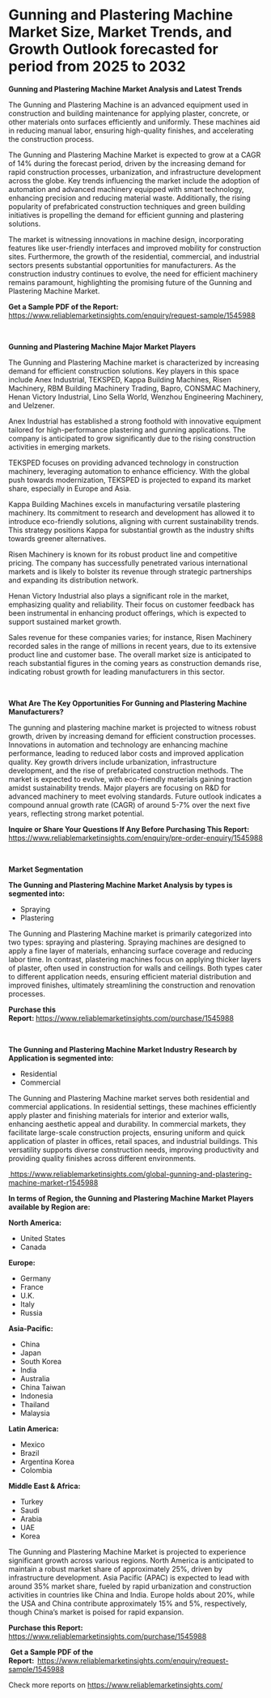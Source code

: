 <p><h1>Gunning and Plastering Machine Market Size, Market Trends, and Growth Outlook forecasted for period from 2025 to 2032</h1></p><p><strong>Gunning and Plastering Machine Market Analysis and Latest Trends</strong></p>
<p><p>The Gunning and Plastering Machine is an advanced equipment used in construction and building maintenance for applying plaster, concrete, or other materials onto surfaces efficiently and uniformly. These machines aid in reducing manual labor, ensuring high-quality finishes, and accelerating the construction process. </p><p>The Gunning and Plastering Machine Market is expected to grow at a CAGR of 14% during the forecast period, driven by the increasing demand for rapid construction processes, urbanization, and infrastructure development across the globe. Key trends influencing the market include the adoption of automation and advanced machinery equipped with smart technology, enhancing precision and reducing material waste. Additionally, the rising popularity of prefabricated construction techniques and green building initiatives is propelling the demand for efficient gunning and plastering solutions. </p><p>The market is witnessing innovations in machine design, incorporating features like user-friendly interfaces and improved mobility for construction sites. Furthermore, the growth of the residential, commercial, and industrial sectors presents substantial opportunities for manufacturers. As the construction industry continues to evolve, the need for efficient machinery remains paramount, highlighting the promising future of the Gunning and Plastering Machine Market.</p></p>
<p><strong>Get a Sample PDF of the Report:&nbsp;</strong> <a href="https://www.reliablemarketinsights.com/enquiry/request-sample/1545988?utm_campaign=2565&utm_medium=2&utm_source=Github&utm_content=ia&utm_term=27022025&utm_id=gunning-and-plastering-machine">https://www.reliablemarketinsights.com/enquiry/request-sample/1545988</a></p>
<p>&nbsp;</p>
<p><strong>Gunning and Plastering Machine Major Market Players</strong></p>
<p><p>The Gunning and Plastering Machine market is characterized by increasing demand for efficient construction solutions. Key players in this space include Anex Industrial, TEKSPED, Kappa Building Machines, Risen Machinery, RBM Building Machinery Trading, Bapro, CONSMAC Machinery, Henan Victory Industrial, Lino Sella World, Wenzhou Engineering Machinery, and Uelzener.</p><p>Anex Industrial has established a strong foothold with innovative equipment tailored for high-performance plastering and gunning applications. The company is anticipated to grow significantly due to the rising construction activities in emerging markets.</p><p>TEKSPED focuses on providing advanced technology in construction machinery, leveraging automation to enhance efficiency. With the global push towards modernization, TEKSPED is projected to expand its market share, especially in Europe and Asia.</p><p>Kappa Building Machines excels in manufacturing versatile plastering machinery. Its commitment to research and development has allowed it to introduce eco-friendly solutions, aligning with current sustainability trends. This strategy positions Kappa for substantial growth as the industry shifts towards greener alternatives.</p><p>Risen Machinery is known for its robust product line and competitive pricing. The company has successfully penetrated various international markets and is likely to bolster its revenue through strategic partnerships and expanding its distribution network.</p><p>Henan Victory Industrial also plays a significant role in the market, emphasizing quality and reliability. Their focus on customer feedback has been instrumental in enhancing product offerings, which is expected to support sustained market growth.</p><p>Sales revenue for these companies varies; for instance, Risen Machinery recorded sales in the range of millions in recent years, due to its extensive product line and customer base. The overall market size is anticipated to reach substantial figures in the coming years as construction demands rise, indicating robust growth for leading manufacturers in this sector.</p></p>
<p>&nbsp;</p>
<p><strong>What Are The Key Opportunities For Gunning and Plastering Machine Manufacturers?</strong></p>
<p><p>The gunning and plastering machine market is projected to witness robust growth, driven by increasing demand for efficient construction processes. Innovations in automation and technology are enhancing machine performance, leading to reduced labor costs and improved application quality. Key growth drivers include urbanization, infrastructure development, and the rise of prefabricated construction methods. The market is expected to evolve, with eco-friendly materials gaining traction amidst sustainability trends. Major players are focusing on R&D for advanced machinery to meet evolving standards. Future outlook indicates a compound annual growth rate (CAGR) of around 5-7% over the next five years, reflecting strong market potential.</p></p>
<p><strong>Inquire or Share Your Questions If Any Before Purchasing This Report:</strong> <a href="https://www.reliablemarketinsights.com/enquiry/pre-order-enquiry/1545988?utm_campaign=2565&utm_medium=2&utm_source=Github&utm_content=ia&utm_term=27022025&utm_id=gunning-and-plastering-machine">https://www.reliablemarketinsights.com/enquiry/pre-order-enquiry/1545988</a></p>
<p>&nbsp;</p>
<p><strong>Market Segmentation</strong></p>
<p><strong>The Gunning and Plastering Machine Market Analysis by types is segmented into:</strong></p>
<p><ul><li>Spraying</li><li>Plastering</li></ul></p>
<p><p>The Gunning and Plastering Machine market is primarily categorized into two types: spraying and plastering. Spraying machines are designed to apply a fine layer of materials, enhancing surface coverage and reducing labor time. In contrast, plastering machines focus on applying thicker layers of plaster, often used in construction for walls and ceilings. Both types cater to different application needs, ensuring efficient material distribution and improved finishes, ultimately streamlining the construction and renovation processes.</p></p>
<p><strong>Purchase this Report:&nbsp;</strong><a href="https://www.reliablemarketinsights.com/purchase/1545988?utm_campaign=2565&utm_medium=2&utm_source=Github&utm_content=ia&utm_term=27022025&utm_id=gunning-and-plastering-machine">https://www.reliablemarketinsights.com/purchase/1545988</a></p>
<p>&nbsp;</p>
<p><strong>The Gunning and Plastering Machine Market Industry Research by Application is segmented into:</strong></p>
<p><ul><li>Residential</li><li>Commercial</li></ul></p>
<p><p>The Gunning and Plastering Machine market serves both residential and commercial applications. In residential settings, these machines efficiently apply plaster and finishing materials for interior and exterior walls, enhancing aesthetic appeal and durability. In commercial markets, they facilitate large-scale construction projects, ensuring uniform and quick application of plaster in offices, retail spaces, and industrial buildings. This versatility supports diverse construction needs, improving productivity and providing quality finishes across different environments.</p></p>
<p><a href="https://www.reliablemarketinsights.com/global-gunning-and-plastering-machine-market-r1545988?utm_campaign=2565&utm_medium=2&utm_source=Github&utm_content=ia&utm_term=27022025&utm_id=gunning-and-plastering-machine">&nbsp;https://www.reliablemarketinsights.com/global-gunning-and-plastering-machine-market-r1545988</a></p>
<p><strong>In terms of Region, the Gunning and Plastering Machine Market Players available by Region are:</strong></p>
<p>
    <p> <strong> North America: </strong>
        <ul>
            <li>United States</li>
            <li>Canada</li>
        </ul>
        </p> 
    <p> <strong> Europe: </strong>
        <ul>
            <li>Germany</li>
            <li>France</li>
            <li>U.K.</li>
            <li>Italy</li>
            <li>Russia</li>
        </ul>
        </p> 
    <p> <strong> Asia-Pacific: </strong>
        <ul>
            <li>China</li>
            <li>Japan</li>
            <li>South Korea</li>
            <li>India</li>
            <li>Australia</li>
            <li>China Taiwan</li>
            <li>Indonesia</li>
            <li>Thailand</li>
            <li>Malaysia</li>
        </ul>
        </p> 
    <p> <strong> Latin America: </strong>
        <ul>
            <li>Mexico</li>
            <li>Brazil</li>
            <li>Argentina Korea</li>
            <li>Colombia</li>
        </ul>
        </p> 
    <p> <strong> Middle East & Africa: </strong>
        <ul>
            <li>Turkey</li>
            <li>Saudi</li>
            <li>Arabia</li>
            <li>UAE</li>
            <li>Korea</li>
        </ul>
    </p>
    </p>
<p><p>The Gunning and Plastering Machine Market is projected to experience significant growth across various regions. North America is anticipated to maintain a robust market share of approximately 25%, driven by infrastructure development. Asia Pacific (APAC) is expected to lead with around 35% market share, fueled by rapid urbanization and construction activities in countries like China and India. Europe holds about 20%, while the USA and China contribute approximately 15% and 5%, respectively, though China’s market is poised for rapid expansion.</p></p>
<p><strong>Purchase this Report: </strong><a href="https://www.reliablemarketinsights.com/purchase/1545988?utm_campaign=2565&utm_medium=2&utm_source=Github&utm_content=ia&utm_term=27022025&utm_id=gunning-and-plastering-machine">https://www.reliablemarketinsights.com/purchase/1545988</a></p>
<p>&nbsp;<strong>Get a Sample PDF of the Report:&nbsp;&nbsp;</strong><a href="https://www.reliablemarketinsights.com/enquiry/request-sample/1545988?utm_campaign=2565&utm_medium=2&utm_source=Github&utm_content=ia&utm_term=27022025&utm_id=gunning-and-plastering-machine">https://www.reliablemarketinsights.com/enquiry/request-sample/1545988</a></p>
<p><strong></strong></p>
<p>Check more reports on <a href="https://www.reliablemarketinsights.com/?utm_campaign=2565&utm_medium=2&utm_source=Github&utm_content=ia&utm_term=27022025&utm_id=gunning-and-plastering-machine">https://www.reliablemarketinsights.com/</a></p>